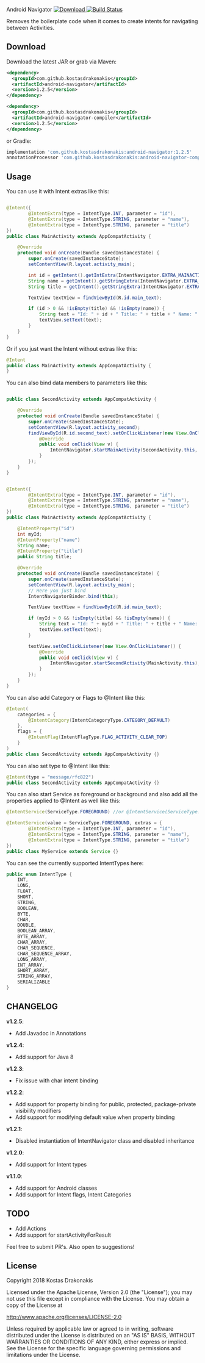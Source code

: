Android Navigator [ ![Download](https://api.bintray.com/packages/kdrakonakis/maven/android-navigator/images/download.svg) ](https://bintray.com/kdrakonakis/maven/android-navigator/_latestVersion) [![Build Status](https://travis-ci.org/kostasdrakonakis/android_navigator.svg?branch=master)](https://travis-ci.org/kostasdrakonakis/android_navigator)


Removes the boilerplate code when it comes to create intents for navigating between Activities.

Download
--------

Download the latest JAR or grab via Maven:
```xml
<dependency>
  <groupId>com.github.kostasdrakonakis</groupId>
  <artifactId>android-navigator</artifactId>
  <version>1.2.5</version>
</dependency>
````
```xml
<dependency>
  <groupId>com.github.kostasdrakonakis</groupId>
  <artifactId>android-navigator-compiler</artifactId>
  <version>1.2.5</version>
</dependency>
```
or Gradle:
```groovy
implementation 'com.github.kostasdrakonakis:android-navigator:1.2.5'
annotationProcessor 'com.github.kostasdrakonakis:android-navigator-compiler:1.2.5'
```

Usage
-----

You can use it with Intent extras like this:

```java

@Intent({
        @IntentExtra(type = IntentType.INT, parameter = "id"),
        @IntentExtra(type = IntentType.STRING, parameter = "name"),
        @IntentExtra(type = IntentType.STRING, parameter = "title")
})
public class MainActivity extends AppCompatActivity {

    @Override
    protected void onCreate(Bundle savedInstanceState) {
        super.onCreate(savedInstanceState);
        setContentView(R.layout.activity_main);

        int id = getIntent().getIntExtra(IntentNavigator.EXTRA_MAINACTIVITY_ID, 0);
        String name = getIntent().getStringExtra(IntentNavigator.EXTRA_MAINACTIVITY_NAME);
        String title = getIntent().getStringExtra(IntentNavigator.EXTRA_MAINACTIVITY_TITLE);

        TextView textView = findViewById(R.id.main_text);

        if (id > 0 && !isEmpty(title) && !isEmpty(name)) {
            String text = "Id: " + id + " Title: " + title + " Name: " + name;
            textView.setText(text);
        }
    }
}
```

Or if you just want the Intent without extras like this:

```java
@Intent
public class MainActivity extends AppCompatActivity {
}
```

You can also bind data members to parameters like this:

```java

public class SecondActivity extends AppCompatActivity {

    @Override
    protected void onCreate(Bundle savedInstanceState) {
        super.onCreate(savedInstanceState);
        setContentView(R.layout.activity_second);
        findViewById(R.id.second_text).setOnClickListener(new View.OnClickListener() {
            @Override
            public void onClick(View v) {
                IntentNavigator.startMainActivity(SecondActivity.this, 2, "Hello", "Nope");
            }
        });
    }
}


@Intent({
        @IntentExtra(type = IntentType.INT, parameter = "id"),
        @IntentExtra(type = IntentType.STRING, parameter = "name"),
        @IntentExtra(type = IntentType.STRING, parameter = "title")
})
public class MainActivity extends AppCompatActivity {

	@IntentProperty("id")
	int myId;
	@IntentProperty("name")
	String name;
	@IntentProperty("title")
	public String title;

    @Override
    protected void onCreate(Bundle savedInstanceState) {
        super.onCreate(savedInstanceState);
        setContentView(R.layout.activity_main);
		// Here you just bind
        IntentNavigatorBinder.bind(this);

        TextView textView = findViewById(R.id.main_text);

        if (myId > 0 && !isEmpty(title) && !isEmpty(name)) {
            String text = "Id: " + myId + " Title: " + title + " Name: " + name;
            textView.setText(text);
        }

        textView.setOnClickListener(new View.OnClickListener() {
            @Override
            public void onClick(View v) {
                IntentNavigator.startSecondActivity(MainActivity.this);
            }
        });
    }
}
```

You can also add Category or Flags to @Intent like this:

```java
@Intent(
    categories = {
        @IntentCategory(IntentCategoryType.CATEGORY_DEFAULT)
    },
    flags = {
        @IntentFlag(IntentFlagType.FLAG_ACTIVITY_CLEAR_TOP)
    }
)
public class SecondActivity extends AppCompatActivity {}
```

You can also set type to @Intent like this:

```java
@Intent(type = "message/rfc822")
public class SecondActivity extends AppCompatActivity {}
```

You can also start Service as foreground or background and also add all the properties applied to @Intent as well like this:

```java
@IntentService(ServiceType.FOREGROUND) //or @IntentService(ServiceType.BACKGROUND)

@IntentService(value = ServiceType.FOREGROUND, extras = {
        @IntentExtra(type = IntentType.INT, parameter = "id"),
        @IntentExtra(type = IntentType.STRING, parameter = "name"),
        @IntentExtra(type = IntentType.STRING, parameter = "title")
})
public class MyService extends Service {}
```

You can see the currently supported IntentTypes here:

```java
public enum IntentType {
    INT,
    LONG,
    FLOAT,
    SHORT,
    STRING,
    BOOLEAN,
    BYTE,
    CHAR,
    DOUBLE,
    BOOLEAN_ARRAY,
    BYTE_ARRAY,
    CHAR_ARRAY,
    CHAR_SEQUENCE,
    CHAR_SEQUENCE_ARRAY,
    LONG_ARRAY,
    INT_ARRAY,
    SHORT_ARRAY,
    STRING_ARRAY,
    SERIALIZABLE
}
```

CHANGELOG
----
**v1.2.5**:
* Add Javadoc in Annotations

**v1.2.4**:
* Add support for Java 8

**v1.2.3**:
* Fix issue with char intent binding

**v1.2.2**:
* Add support for property binding for public, protected, package-private visibility modifiers
* Add support for modifying default value when property binding

**v1.2.1**:
* Disabled instantiation of IntentNavigator class and disabled inheritance

**v1.2.0**:
* Add support for Intent types

**v1.1.0**:
* Add support for Android classes
* Add support for Intent flags, Intent Categories

TODO
----

+ Add Actions
+ Add support for startActivityForResult

Feel free to submit PR's. Also open to suggestions!

License
-------

 Copyright 2018 Kostas Drakonakis

 Licensed under the Apache License, Version 2.0 (the "License");
 you may not use this file except in compliance with the License.
 You may obtain a copy of the License at

 http://www.apache.org/licenses/LICENSE-2.0

 Unless required by applicable law or agreed to in writing, software
 distributed under the License is distributed on an "AS IS" BASIS,
 WITHOUT WARRANTIES OR CONDITIONS OF ANY KIND, either express or implied.
 See the License for the specific language governing permissions and
 limitations under the License.

